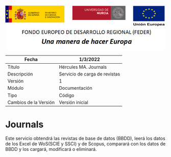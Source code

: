![](../../Docs/media/CabeceraDocumentosMD.png)

| Fecha         | 1/3/2022                                                   |
| ------------- | ------------------------------------------------------------ |
|Título|Hércules MA. Journals| 
|Descripción|Servicio de carga de revistas|
|Versión|1|
|Módulo|Documentación|
|Tipo|Código|
|Cambios de la Versión|Versión inicial|

# Journals
Este servicio obtendrá las revistas de base de datos (BBDD), leerá los datos de los Excel de WoS(SCIE y SSCI) y de Scopus, comparará con los datos de BBDD y los cargará, modificará o eliminará.
